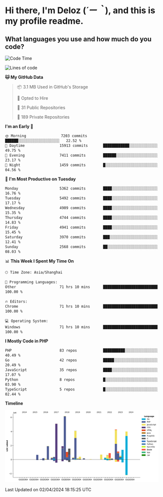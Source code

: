 # **Hi there, I'm Deloz (*´ー｀*), and this is my profile readme.**

## **What languages you use and how much do you code?**

<!--START_SECTION:waka-->
![Code Time](http://img.shields.io/badge/Code%20Time-3%2C664%20hrs%2021%20mins-blue)

![Lines of code](https://img.shields.io/badge/From%20Hello%20World%20I%27ve%20Written-38.3%20million%20lines%20of%20code-blue)

**🐱 My GitHub Data** 

> 📦 3.1 MB Used in GitHub's Storage 
 > 
> 💼 Opted to Hire
 > 
> 📜 31 Public Repositories 
 > 
> 🔑 189 Private Repositories 
 > 
**I'm an Early 🐤** 

```text
🌞 Morning                7203 commits        ██████░░░░░░░░░░░░░░░░░░░   22.52 % 
🌆 Daytime                15913 commits       ████████████░░░░░░░░░░░░░   49.75 % 
🌃 Evening                7411 commits        ██████░░░░░░░░░░░░░░░░░░░   23.17 % 
🌙 Night                  1459 commits        █░░░░░░░░░░░░░░░░░░░░░░░░   04.56 % 
```
📅 **I'm Most Productive on Tuesday** 

```text
Monday                   5362 commits        ████░░░░░░░░░░░░░░░░░░░░░   16.76 % 
Tuesday                  5492 commits        ████░░░░░░░░░░░░░░░░░░░░░   17.17 % 
Wednesday                4909 commits        ████░░░░░░░░░░░░░░░░░░░░░   15.35 % 
Thursday                 4744 commits        ████░░░░░░░░░░░░░░░░░░░░░   14.83 % 
Friday                   4941 commits        ████░░░░░░░░░░░░░░░░░░░░░   15.45 % 
Saturday                 3970 commits        ███░░░░░░░░░░░░░░░░░░░░░░   12.41 % 
Sunday                   2568 commits        ██░░░░░░░░░░░░░░░░░░░░░░░   08.03 % 
```


📊 **This Week I Spent My Time On** 

```text
🕑︎ Time Zone: Asia/Shanghai

💬 Programming Languages: 
Other                    71 hrs 10 mins      █████████████████████████   100.00 % 

🔥 Editors: 
Chrome                   71 hrs 10 mins      █████████████████████████   100.00 % 

💻 Operating System: 
Windows                  71 hrs 10 mins      █████████████████████████   100.00 % 
```

**I Mostly Code in PHP** 

```text
PHP                      83 repos            ██████████░░░░░░░░░░░░░░░   40.49 % 
Go                       42 repos            █████░░░░░░░░░░░░░░░░░░░░   20.49 % 
JavaScript               35 repos            ████░░░░░░░░░░░░░░░░░░░░░   17.07 % 
Python                   8 repos             █░░░░░░░░░░░░░░░░░░░░░░░░   03.90 % 
TypeScript               5 repos             █░░░░░░░░░░░░░░░░░░░░░░░░   02.44 % 
```



**Timeline**

![Lines of Code chart](https://raw.githubusercontent.com/deloz/deloz/main/assets/bar_graph.png)


 Last Updated on 02/04/2024 18:15:25 UTC
<!--END_SECTION:waka-->
